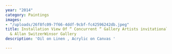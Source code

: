 ```yaml
---
year: "2014"
category: Paintings
images:
- "/uploads/26f8fc09-7f66-4ddf-9cbf-fc42596242db.jpeg"
title: Installation View Of “ Concurrent “ Gallery Artists invitational “Carl Ostendarp
  & Allan SwitzerWinsor Gallery
description: 'Oil on Linen , Acrylic on Canvas '

---
```

